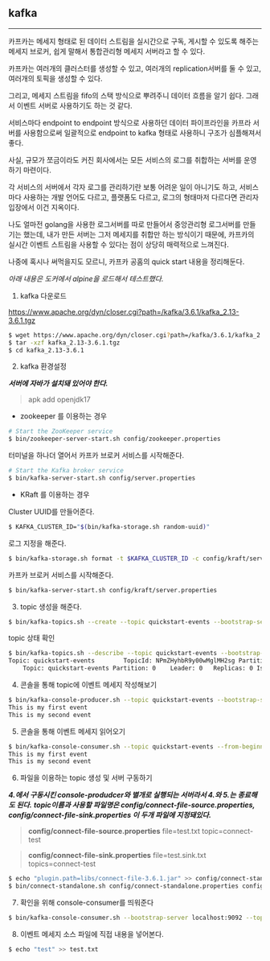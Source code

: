 ## kafka

---

카프카는 메세지 형태로 된 데이터 스트림을 실시간으로 구독, 게시할 수 있도록 해주는 메세지 브로커, 쉽게 말해서 통합관리형 메세지 서버라고 할 수 있다.

카프카는 여러개의 클러스터를 생성할 수 있고, 여러개의 replication서버를 둘 수 있고, 여러개의 토픽을 생성할 수 있다.

그리고, 메세지 스트림을 fifo의 스택 방식으로 뿌려주니 데이터 흐름을 알기 쉽다. 그래서 이벤트 서버로 사용하기도 하는 것 같다.

서비스마다 endpoint to endpoint 방식으로 사용하던 데이터 파이프라인을 카프라 서버를 사용함으로써 일괄적으로 endpoint to kafka 형태로 사용하니 구조가 심플해져서 좋다.

사실, 규모가 쪼금이라도 커진 회사에서는 모든 서비스의 로그를 취합하는 서버를 운영하기 마련이다.

각 서비스의 서버에서 각자 로그를 관리하기란 보통 어려운 일이 아니기도 하고, 서비스마다 사용하는 개발 언어도 다르고, 플랫폼도 다르고, 로그의 형태마저 다르다면 관리자 입장에서 이건 지옥이다.

나도 얼마전 golang을 사용한 로그서버를 따로 만들어서 중앙관리형 로그서버를 만들기는 했는데, 내가 만든 서버는 그저 메세지를 취합만 하는 방식이기 때문에, 카프카의 실시간 이벤트 스트림을 사용할 수 있다는 점이 상당히 매력적으로 느껴진다.

나중에 혹시나 써먹을지도 모르니, 카프카 공홈의 quick start 내용을 정리해둔다.

*아래 내용은 도커에서 alpine을 로드해서 테스트했다.*

1. kafka 다운로드

https://www.apache.org/dyn/closer.cgi?path=/kafka/3.6.1/kafka_2.13-3.6.1.tgz

```bash
$ wget https://www.apache.org/dyn/closer.cgi?path=/kafka/3.6.1/kafka_2.13-3.6.1.tgz
$ tar -xzf kafka_2.13-3.6.1.tgz
$ cd kafka_2.13-3.6.1
```

2. kafka 환경설정

***서버에 자바가 설치돼 있어야 한다.***

> apk add openjdk17

- zookeeper 를 이용하는 경우

```bash
# Start the ZooKeeper service
$ bin/zookeeper-server-start.sh config/zookeeper.properties
```

터미널을 하나더 열어서 카프카 브로커 서비스를 시작해준다.

```bash
# Start the Kafka broker service
$ bin/kafka-server-start.sh config/server.properties
```

- KRaft 를 이용하는 경우

Cluster UUID를 만들어준다.

```bash
$ KAFKA_CLUSTER_ID="$(bin/kafka-storage.sh random-uuid)"
```

로그 지정을 해준다.

```bash
$ bin/kafka-storage.sh format -t $KAFKA_CLUSTER_ID -c config/kraft/server.properties
```

카프카 브로커 서비스를 시작해준다.

```bash
$ bin/kafka-server-start.sh config/kraft/server.properties
```

3. topic 생성을 해준다.

```bash
$ bin/kafka-topics.sh --create --topic quickstart-events --bootstrap-server localhost:9092
```

topic 상태 확인

```bash
$ bin/kafka-topics.sh --describe --topic quickstart-events --bootstrap-server localhost:9092
Topic: quickstart-events        TopicId: NPmZHyhbR9y00wMglMH2sg PartitionCount: 1       ReplicationFactor: 1	Configs:
    Topic: quickstart-events Partition: 0    Leader: 0   Replicas: 0 Isr: 0
```

4. 콘솔을 통해 topic에 이벤트 메세지 작성해보기

```bash
$ bin/kafka-console-producer.sh --topic quickstart-events --bootstrap-server localhost:9092
This is my first event
This is my second event
```

5. 콘솔을 통해 이벤트 메세지 읽어오기

```bash
$ bin/kafka-console-consumer.sh --topic quickstart-events --from-beginning --bootstrap-server localhost:9092
This is my first event
This is my second event
```

6. 파일을 이용하는 topic 생성 및 서버 구동하기

***4.에서 구동시킨 console-produdcer와 별개로 실행되는 서버라서 4.와 5.는 종료해도 된다.***
***topic이름과 사용할 파일명은 config/connect-file-source.properties, config/connect-file-sink.properties 이 두개 파일에 지정돼있다.***

> **config/connect-file-source.properties**
> file=test.txt
> topic=connect-test

> **config/connect-file-sink.properties**
> file=test.sink.txt
> topics=connect-test

```bash
$ echo "plugin.path=libs/connect-file-3.6.1.jar" >> config/connect-standalone.properties
$ bin/connect-standalone.sh config/connect-standalone.properties config/connect-file-source.properties config/connect-file-sink.properties
```

7. 확인을 위해 console-consumer를 띄워준다

```bash
$ bin/kafka-console-consumer.sh --bootstrap-server localhost:9092 --topic connect-test --from-beginning
```

8. 이벤트 메세지 소스 파일에 직접 내용을 넣어본다.

```bash
$ echo "test" >> test.txt
```

